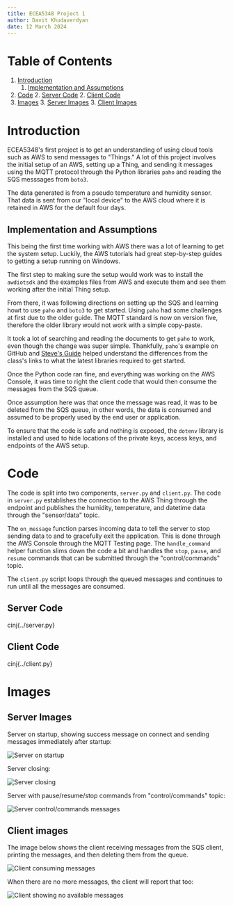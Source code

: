 ```yaml
---
title: ECEA5348 Project 1
author: Davit Khudaverdyan
date: 12 March 2024
---
```


# Table of Contents
1. [Introduction](#introduction)
    1. [Implementation and Assumptions](#implementation-and-assumptions)
2. [Code](#code)
    2. [Server Code](#server-code)
    2. [Client Code](#client-code)
3. [Images](#images)
    3. [Server Images](#server-images)
    3. [Client Images](#client-images)


# Introduction

ECEA5348's first project is to get an understanding of using cloud tools
such as AWS to send messages to "Things." A lot of this project involves
the initial setup of an AWS, setting up a Thing, and sending it messages 
using the MQTT protocol through the Python libraries `paho` and 
reading the SQS messsages from `boto3`.

The data generated is from a pseudo temperature and humidity sensor. That 
data is sent from our "local device" to the AWS cloud where it is retained
in AWS for the default four days.

## Implementation and Assumptions

This being the first time working with AWS there was a lot of learning to 
get the system setup. Luckily, the AWS tutorials had great step-by-step
guides to getting a setup running on Windows.

The first step to making sure the setup would work was to install the 
`awdiotsdk` and the examples files from AWS and execute them and see them
working after the initial Thing setup.

From there, it was following directions on setting up the SQS and learning
howt to use `paho` and `boto3` to get started. Using `paho` had some challenges
at first due to the older guide. The MQTT standard is now on version five, 
therefore the older library would not work with a simple copy-paste.

It took a lot of searching and reading the documents to get `paho` to work,
even though the change was super simple. Thankfully, `paho`'s example
on GitHub and [Steve's Guide](http://www.steves-internet-guide.com/python-mqtt-client-changes/)
helped understand the differences from the class's links to what the latest
libraries required to get started.

Once the Python code ran fine, and everything was working on the AWS Console,
it was time to right the client code that would then consume the messages
from the SQS queue.

Once assumption here was that once the message was read, it was to be deleted
from the SQS queue, in other words, the data is consumed and assumed to be
properly used by the end user or application.

To ensure that the code is safe and nothing is exposed, the `dotenv` library 
is installed and used to hide locations of the private keys, access keys,
and endpoints of the AWS setup.

# Code

The code is split into two components, `server.py` and `client.py`. The code in
`server.py` establishes the connection to the AWS Thing through the endpoint
and publishes the humidity, temperature, and datetime data through the
"sensor/data" topic. 

The `on_message` function parses incoming data to tell the server to stop
sending data to and to gracefully exit the application. This is done through
the AWS Console through the MQTT Testing page. The `handle_command` helper
function slims down the code a bit and handles the `stop`, `pause`, and
`resume` commands that can be submitted through the "control/commands" topic.

The `client.py` script loops through the queued messages and continues to
run until all the messages are consumed.

## Server Code

cinj{../server.py}

## Client Code

cinj{../client.py}

# Images
## Server Images

Server on startup, showing success message on connect and sending messages
immediately after startup:

![Server on startup](./images/server_startup.png "Server on startup")

Server closing:

![Server closing](./images/stop_command.png "Server closing on stop command")

Server with pause/resume/stop commands from "control/commands" topic:

![Server control/commands messages](./images/server_pause_resume_stop.png "Server responding to control/commands messages")

## Client images

The image below shows the client receiving messages from the SQS client,
printing the messages, and then deleting them from the queue.

![Client consuming messages](./images/client_sqs_receive.png "Client consuming SQS messages")

When there are no more messages, the client will report that too:

![Client showing no available messages](./images/client_no_more_messages.png "Client showing no available messages")
